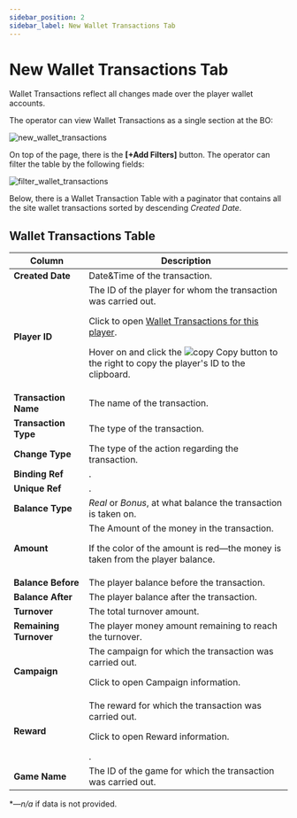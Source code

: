 ```yaml
---
sidebar_position: 2
sidebar_label: New Wallet Transactions Tab
---
```


# New Wallet Transactions Tab

Wallet Transactions reflect all changes made over the player wallet accounts.

The operator can view Wallet Transactions as a single section at the BO:

![new_wallet_transactions](https://i.imgur.com/DRqD3gt.png)

On top of the page, there is the **[+Add Filters]** button.
The operator can filter the table by the following fields:

![filter_wallet_transactions](https://i.imgur.com/7gT2Eqh.png)

Below, there is a Wallet Transaction Table with a paginator that contains all the site wallet transactions sorted by descending *Created Date*.

## Wallet Transactions Table

| Column | Description |
|-|-|
| **Created Date** | Date&Time of the transaction. |
| **Player ID** | The ID of the player for whom the transaction was carried out.<p>Click to open [Wallet Transactions for this player](/docs/players/player-profile/profile-wallet-transactions-tab).</p><p>Hover on and click the ![copy](https://i.imgur.com/pdcUhnE.png) Copy button to the right to copy the player's ID to the clipboard.</p> |
| **Transaction Name** | The name of the transaction. |
| **Transaction Type** | The type of the transaction. |
| **Change Type** | The type of the action regarding the transaction. |
| **Binding Ref** | . |
| **Unique Ref** | . |
| **Balance Type** | *Real* or *Bonus*, at what balance the transaction is taken on. |
| **Amount** | The Amount of the money in the transaction.<p>If the color of the amount is red&mdash;the money is taken from the player balance.</p> |
| **Balance Before** |  The player balance before the transaction. |
| **Balance After** |  The player balance after the transaction. |
| **Turnover** | The total turnover amount. |
| **Remaining Turnover** | The player money amount remaining to reach the turnover. |
| **Campaign** | The campaign for which the transaction was carried out. <p>Click to open Campaign information. |
| **Reward** | The reward for which the transaction was carried out. <p>Click to open Reward information.</p>. |
| **Game Name** |  The ID of the game for which the transaction was carried out. |

&ast;&mdash;*n/a* if data is not provided.